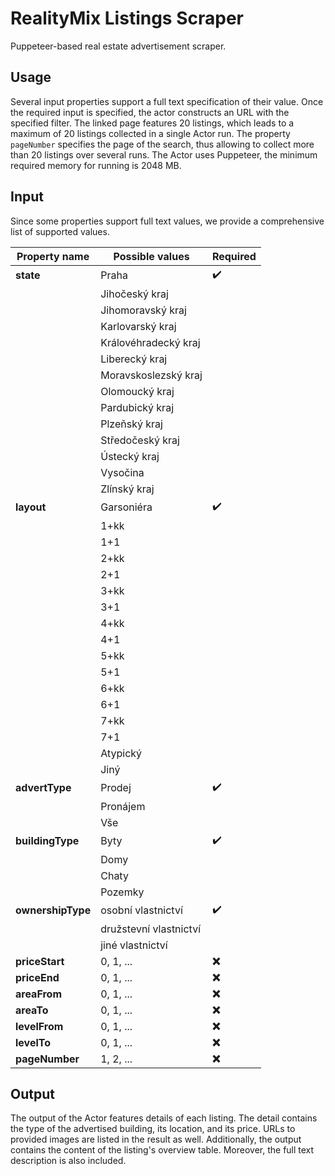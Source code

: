 # RealityMix Listings Scraper

Puppeteer-based real estate advertisement scraper.

## Usage

Several input properties support a full text specification of their value. Once the required input is specified, the actor constructs an URL with the specified filter. The linked page features 20 listings, which leads to a maximum of 20 listings collected in a single Actor run. The property `pageNumber` specifies the page of the search, thus allowing to collect more than 20 listings over several runs. The Actor uses Puppeteer, the minimum required memory for running is 2048 MB.

## Input

Since some properties support full text values, we provide a comprehensive list of supported values.

| Property name     | Possible values        | Required           |
| ----------------- | ---------------------- | ------------------ |
| **state**         | Praha                  | :heavy_check_mark: |
|                   | Jihočeský kraj         |                    |
|                   | Jihomoravský kraj      |                    |
|                   | Karlovarský kraj       |                    |
|                   | Královéhradecký kraj   |                    |
|                   | Liberecký kraj         |                    |
|                   | Moravskoslezský kraj   |                    |
|                   | Olomoucký kraj         |                    |
|                   | Pardubický kraj        |                    |
|                   | Plzeňský kraj          |                    |
|                   | Středočeský kraj       |                    |
|                   | Ústecký kraj           |                    |
|                   | Vysočina               |                    |
|                   | Zlínský kraj           |                    |
| **layout**        | Garsoniéra             | :heavy_check_mark: |
|                   | 1+kk                   |                    |
|                   | 1+1                    |                    |
|                   | 2+kk                   |                    |
|                   | 2+1                    |                    |
|                   | 3+kk                   |                    |
|                   | 3+1                    |                    |
|                   | 4+kk                   |                    |
|                   | 4+1                    |                    |
|                   | 5+kk                   |                    |
|                   | 5+1                    |                    |
|                   | 6+kk                   |                    |
|                   | 6+1                    |                    |
|                   | 7+kk                   |                    |
|                   | 7+1                    |                    |
|                   | Atypický               |                    |
|                   | Jiný                   |                    |
| **advertType**    | Prodej                 | :heavy_check_mark: |
|                   | Pronájem               |                    |
|                   | Vše                    |                    |
| **buildingType**  | Byty                   | :heavy_check_mark: |
|                   | Domy                   |                    |
|                   | Chaty                  |                    |
|                   | Pozemky                |                    |
| **ownershipType** | osobní vlastnictví     | :heavy_check_mark: |
|                   | družstevní vlastnictví |                    |
|                   | jiné vlastnictví       |                    |
| **priceStart**    | 0, 1, ...              | **:x:**            |
| **priceEnd**      | 0, 1, ...              | **:x:**            |
| **areaFrom**      | 0, 1, ...              | **:x:**            |
| **areaTo**        | 0, 1, ...              | **:x:**            |
| **levelFrom**     | 0, 1, ...              | **:x:**            |
| **levelTo**       | 0, 1, ...              | **:x:**            |
| **pageNumber**    | 1, 2, ...              | **:x:**            |

## Output

The output of the Actor features details of each listing. The detail contains the type of the advertised building, its location, and its price. URLs to provided images are listed in the result as well. Additionally, the output contains the content of the listing's overview table. Moreover, the full text description is also included.

